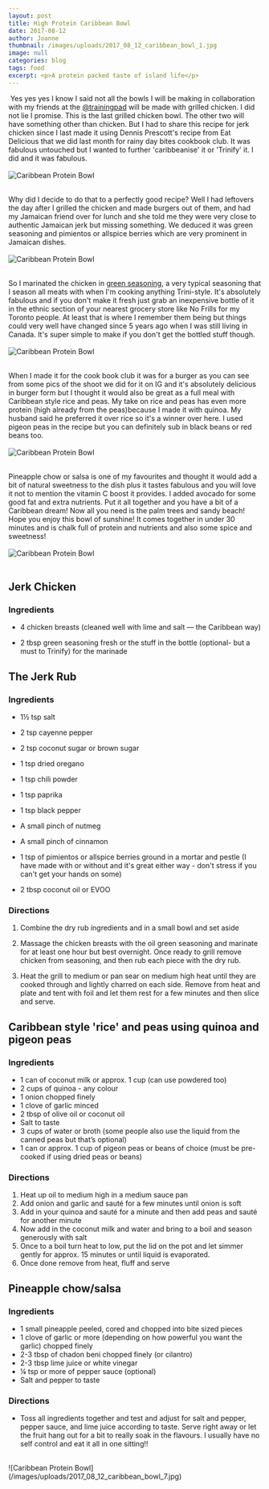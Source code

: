 ```yaml
---
layout: post
title: High Protein Caribbean Bowl
date: 2017-08-12
author: Joanne
thumbnail: /images/uploads/2017_08_12_caribbean_bowl_1.jpg
image: null
categories: blog
tags: food
excerpt: <p>A protein packed taste of island life</p>
---
```

​
Yes yes yes I know I said not all the bowls I will be making in collaboration with my friends at the [@trainingpad](https://www.instagram.com/trainingpad) will be made with grilled chicken. I did not lie I promise. This is the last grilled chicken bowl. The other two will have something other than chicken.  But I had to share this recipe for jerk chicken since I last made it using Dennis Prescott's recipe from Eat Delicious that we did last month for rainy day bites cookbook club. It was fabulous untouched but I wanted to further 'caribbeanise' it or 'Trinify' it. I did and it was fabulous.
<br>
<br>
![Caribbean Protein Bowl](/images/uploads/2017_08_12_caribbean_bowl_2.jpg)
<br>
<br>

Why did I decide to do that to a perfectly good recipe?  Well I had leftovers the day after I grilled the chicken and made burgers out of them, and had my Jamaican friend over for lunch and she told me they were very close to authentic Jamaican jerk but missing something.  We deduced it was green seasoning and pimientos or allspice berries which are very prominent in Jamaican dishes.
<br>
<br>
![Caribbean Protein Bowl](/images/uploads/2017_08_12_caribbean_bowl_3.jpg)
<br>
<br>

So I marinated the chicken in [green seasoning](https://www.oliveandmango.com/green-seasoning), a very typical seasoning that I season all meats with when I'm cooking anything Trini-style. It's absolutely fabulous and if you don't make it fresh just grab an inexpensive bottle of it in the ethnic section of your nearest grocery store like No Frills for my Toronto people. At least that is where I remember them being but things could very well have changed since 5 years ago when I was still living in Canada. It's super simple to make if you don't get the bottled stuff though.
<br>
<br>
![Caribbean Protein Bowl](/images/uploads/2017_08_12_caribbean_bowl_4.jpg)
<br>
<br>

When I made it for the cook book club it was for a burger as you can see from some pics of the shoot we did for it on IG and it's absolutely delicious in burger form  but I thought it would also be great as a full meal with Caribbean style rice and peas. My take on rice and peas has even more protein (high already from the peas)because I made it with quinoa. My husband said he preferred it over rice so it's a winner over here.  I used pigeon peas in the recipe but you can definitely sub in black beans or red beans too.
<br>
<br>
![Caribbean Protein Bowl](/images/uploads/2017_08_12_caribbean_bowl_5.jpg)
<br>
<br>

Pineapple chow or salsa is one of my favourites and thought it would add a bit of natural sweetness to the dish plus it tastes fabulous and you will love it not to mention the vitamin C boost it provides. I added avocado for some good fat and extra nutrients.  Put it all together and you have a bit of a Caribbean dream! Now all you need is the palm trees and sandy beach! Hope you enjoy this bowl of sunshine! It comes together in under 30 minutes and is chalk full of protein and nutrients and also some spice and sweetness!
<br>
<br>
![Caribbean Protein Bowl](/images/uploads/2017_08_12_caribbean_bowl_6.jpg)
<br>
<br>

## Jerk Chicken

### Ingredients

* 4 chicken breasts (cleaned well with lime and salt &mdash; the Caribbean way)

* 2 tbsp green seasoning fresh or the stuff in the bottle (optional- but a must to Trinify) for the marinade


## The Jerk Rub

### Ingredients

* 1&frac12; tsp salt

* 2 tsp cayenne pepper

* 2 tsp coconut sugar or brown sugar

* 1 tsp dried oregano

* 1 tsp chili powder

* 1 tsp paprika

* 1 tsp black pepper

* A small pinch of nutmeg

* A small pinch of cinnamon

* 1 tsp of pimientos or allspice berries ground in a mortar and pestle (I have made with or without and it's great either way - don't stress if you can't get your hands on some)

* 2 tbsp coconut oil or EVOO

### Directions

1. Combine the dry rub ingredients and in a small bowl and set aside

1. Massage the chicken breasts with the oil green seasoning and marinate for at least one hour but best overnight. Once ready to grill remove chicken from seasoning, and then rub each piece with the dry rub.

1. Heat the grill to medium or pan sear on medium high heat until they are cooked through and lightly charred on each side. Remove from heat and plate and tent with foil and let them rest for a few minutes and then slice and serve.


## Caribbean style 'rice' and peas using quinoa and pigeon peas

### Ingredients

* 1 can of coconut milk or approx. 1 cup (can use powdered too)
* 2 cups of quinoa - any colour
* 1 onion chopped finely
* 1 clove of garlic minced
* 2 tbsp of olive oil or coconut oil
* Salt to taste
* 3 cups of water or broth (some people also use the liquid from the canned peas but that’s optional)
* 1 can or approx. 1 cup of pigeon peas or beans of choice (must be pre-cooked if using dried peas or beans)  

### Directions 

1. Heat up oil to medium high in a medium sauce pan 
2. Add onion and garlic and sauté for a few minutes until onion is soft 
3. Add in your quinoa and sauté for a minute and then add peas and sauté for another minute 
4. Now add in the coconut milk and water and bring to a boil and season generously with salt 
5. Once to a boil turn heat to low, put the lid on the pot and let simmer gently for approx. 15 minutes or until liquid is evaporated.  
6. Once done remove from heat, fluff and serve  


## Pineapple chow/salsa

### Ingredients

* 1 small pineapple peeled, cored and chopped into bite sized pieces
* 1 clove of garlic or more (depending on how powerful you want the garlic) chopped finely
* 2-3 tbsp of chadon beni chopped finely (or cilantro)
* 2-3 tbsp lime juice or white vinegar
* ¼ tsp or more of pepper sauce (optional)
* Salt and pepper to taste  

### Directions

* Toss all ingredients together and test and adjust for salt and pepper, pepper sauce, and lime juice according to taste. Serve right away or let the fruit hang out for a bit to really soak in the flavours. I usually have no self control and eat it all in one sitting!!

<br>
![Caribbean Protein Bowl](/images/uploads/2017_08_12_caribbean_bowl_7.jpg)
